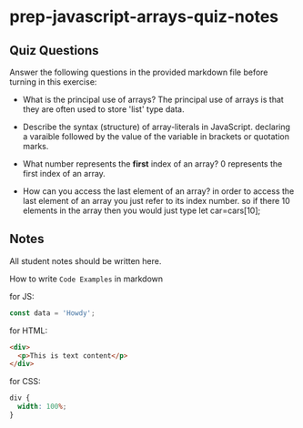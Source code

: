 # prep-javascript-arrays-quiz-notes

## Quiz Questions

Answer the following questions in the provided markdown file before turning in this exercise:

- What is the principal use of arrays?
The principal use of arrays is that they are often used to store 'list' type data.

- Describe the syntax (structure) of array-literals in JavaScript.
declaring a varaible followed by the value of the variable in brackets or quotation marks.

- What number represents the **first** index of an array?
0 represents the first index of an array.
- How can you access the last element of an array?
in order to access the last element of an array you just refer to its index number. so if there 10 elements in the array then you would just type let car=cars[10];
## Notes

All student notes should be written here.

How to write `Code Examples` in markdown

for JS:

```javascript
const data = 'Howdy';
```

for HTML:

```html
<div>
  <p>This is text content</p>
</div>
```

for CSS:

```css
div {
  width: 100%;
}
```
